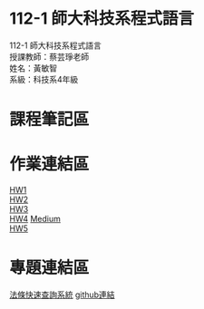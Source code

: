# 112-1 師大科技系程式語言
112-1 師大科技系程式語言 <br>
授課教師：蔡芸琤老師 <br>
姓名：黃敏智 <br>
系級：科技系4年級 <br>

# 課程筆記區 <br>
# 作業連結區 <br>
<a href="https://github.com/Min901128/PL/blob/main/HW1/PLHW1.ipynb">HW1</a>
<br>
<a href="https://github.com/Min901128/PL/blob/main/HW2/HW2.ipynb">HW2</a>
<br>
<a href="https://github.com/Min901128/PL/blob/main/HW3/HW3.ipynb">HW3</a>
<br>
<a href="https://github.com/Min901128/PL/blob/main/HW4/HW4.ipynb">HW4</a>
<a href="https://medium.com/@40971204h/大型重機上國道議題-81ee09c0d99f">Medium</a>
<br>
<a href="https://github.com/Min901128/PL/blob/main/HW5/HW5.ipynb">HW5</a>



# 專題連結區 <br>
<a href="https://github.com/liangweihan/law/blob/main/%E6%B3%95%E6%A2%9D%E5%BF%AB%E9%80%9F%E6%9F%A5%E8%A9%A2%E7%B3%BB%E7%B5%B1.ipynb">法條快速查詢系統</a>
<a href="https://github.com/liangweihan/law/tree/main">github連結</a>
